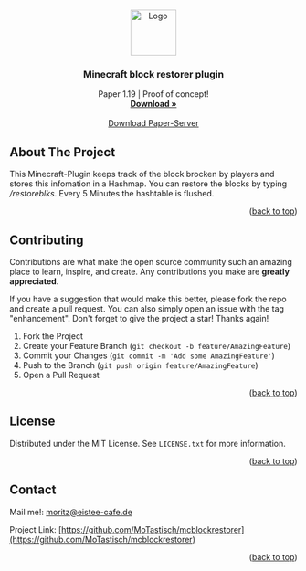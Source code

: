 <a name="readme-top"></a>


<!-- PROJECT LOGO -->
<br />
<div align="center">
  <a href="https://github.com/MoTastisch">
    <img src="https://avatars.githubusercontent.com/u/67092385?s=400&u=6fb069506684e2292ea023c1c9aba3cb049acae7&v=4" alt="Logo" width="80" height="80">
  </a>

  <h3 align="center">Minecraft block restorer plugin</h3>

  <p align="center">
    Paper 1.19 | Proof of concept!
    <br />
    <a href="https://github.com/MoTastisch/mcblockrestorer/releases"><strong>Download »</strong></a>
    <br />
    <br />
    <a href="https://papermc.io/">Download Paper-Server</a>
  </p>
</div>

<!-- ABOUT THE PROJECT -->
## About The Project

This Minecraft-Plugin keeps track of the block brocken by players and stores this infomation in a Hashmap. You can restore the blocks by typing */restoreblks*. Every 5 Minutes the hashtable is flushed.

<p align="right">(<a href="#readme-top">back to top</a>)</p>

<!-- CONTRIBUTING -->
## Contributing

Contributions are what make the open source community such an amazing place to learn, inspire, and create. Any contributions you make are **greatly appreciated**.

If you have a suggestion that would make this better, please fork the repo and create a pull request. You can also simply open an issue with the tag "enhancement".
Don't forget to give the project a star! Thanks again!

1. Fork the Project
2. Create your Feature Branch (`git checkout -b feature/AmazingFeature`)
3. Commit your Changes (`git commit -m 'Add some AmazingFeature'`)
4. Push to the Branch (`git push origin feature/AmazingFeature`)
5. Open a Pull Request

<p align="right">(<a href="#readme-top">back to top</a>)</p>



<!-- LICENSE -->
## License

Distributed under the MIT License. See `LICENSE.txt` for more information.

<p align="right">(<a href="#readme-top">back to top</a>)</p>



<!-- CONTACT -->
## Contact

Mail me!: moritz@eistee-cafe.de

Project Link: [https://github.com/MoTastisch/mcblockrestorer](https://github.com/MoTastisch/mcblockrestorer)

<p align="right">(<a href="#readme-top">back to top</a>)</p>

